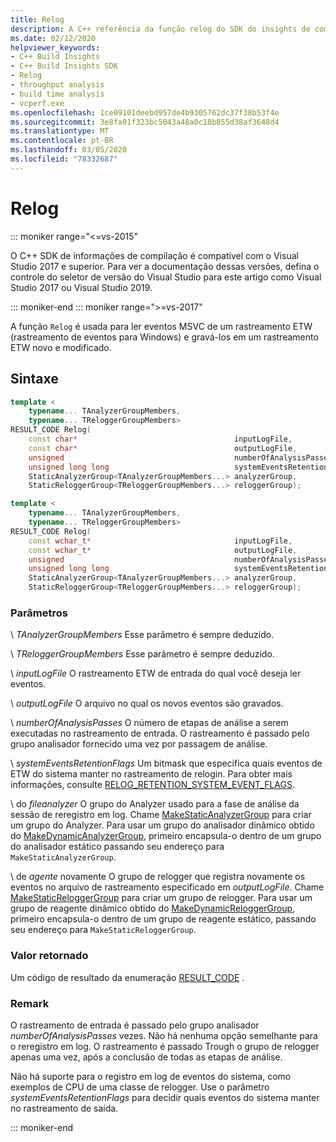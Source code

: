 ```yaml
---
title: Relog
description: A C++ referência da função relog do SDK do insights de compilação.
ms.date: 02/12/2020
helpviewer_keywords:
- C++ Build Insights
- C++ Build Insights SDK
- Relog
- throughput analysis
- build time analysis
- vcperf.exe
ms.openlocfilehash: 1ce09101deebd957de4b9305762dc37f38b53f4e
ms.sourcegitcommit: 3e8fa01f323bc5043a48a0c18b855d38af3648d4
ms.translationtype: MT
ms.contentlocale: pt-BR
ms.lasthandoff: 03/05/2020
ms.locfileid: "78332687"
---
```

# <a name="relog"></a>Relog

::: moniker range="<=vs-2015"

O C++ SDK de informações de compilação é compatível com o Visual Studio 2017 e superior. Para ver a documentação dessas versões, defina o controle do seletor de versão do Visual Studio para este artigo como Visual Studio 2017 ou Visual Studio 2019.

::: moniker-end
::: moniker range=">=vs-2017"

A função `Relog` é usada para ler eventos MSVC de um rastreamento ETW (rastreamento de eventos para Windows) e gravá-los em um rastreamento ETW novo e modificado.

## <a name="syntax"></a>Sintaxe

```cpp
template <
    typename... TAnalyzerGroupMembers,
    typename... TReloggerGroupMembers>
RESULT_CODE Relog(
    const char*                                   inputLogFile,
    const char*                                   outputLogFile,
    unsigned                                      numberOfAnalysisPasses,
    unsigned long long                            systemEventsRetentionFlags,
    StaticAnalyzerGroup<TAnalyzerGroupMembers...> analyzerGroup,
    StaticReloggerGroup<TReloggerGroupMembers...> reloggerGroup);

template <
    typename... TAnalyzerGroupMembers,
    typename... TReloggerGroupMembers>
RESULT_CODE Relog(
    const wchar_t*                                inputLogFile,
    const wchar_t*                                outputLogFile,
    unsigned                                      numberOfAnalysisPasses,
    unsigned long long                            systemEventsRetentionFlags,
    StaticAnalyzerGroup<TAnalyzerGroupMembers...> analyzerGroup,
    StaticReloggerGroup<TReloggerGroupMembers...> reloggerGroup);
```

### <a name="parameters"></a>Parâmetros

\ *TAnalyzerGroupMembers*
Esse parâmetro é sempre deduzido.

\ *TReloggerGroupMembers*
Esse parâmetro é sempre deduzido.

\ *inputLogFile*
O rastreamento ETW de entrada do qual você deseja ler eventos.

\ *outputLogFile*
O arquivo no qual os novos eventos são gravados.

\ *numberOfAnalysisPasses*
O número de etapas de análise a serem executadas no rastreamento de entrada. O rastreamento é passado pelo grupo analisador fornecido uma vez por passagem de análise.

\ *systemEventsRetentionFlags*
Um bitmask que especifica quais eventos de ETW do sistema manter no rastreamento de relogin. Para obter mais informações, consulte [RELOG_RETENTION_SYSTEM_EVENT_FLAGS](../other-types/relog-retention-system-event-flags-constants.md).

\ do *fileanalyzer*
O grupo do Analyzer usado para a fase de análise da sessão de reregistro em log. Chame [MakeStaticAnalyzerGroup](make-static-analyzer-group.md) para criar um grupo do Analyzer. Para usar um grupo do analisador dinâmico obtido do [MakeDynamicAnalyzerGroup](make-dynamic-analyzer-group.md), primeiro encapsula-o dentro de um grupo do analisador estático passando seu endereço para `MakeStaticAnalyzerGroup`.

\ de *agente* novamente
O grupo de relogger que registra novamente os eventos no arquivo de rastreamento especificado em *outputLogFile*. Chame [MakeStaticReloggerGroup](make-static-relogger-group.md) para criar um grupo de relogger. Para usar um grupo de reagente dinâmico obtido do [MakeDynamicReloggerGroup](make-dynamic-relogger-group.md), primeiro encapsula-o dentro de um grupo de reagente estático, passando seu endereço para `MakeStaticReloggerGroup`.

### <a name="return-value"></a>Valor retornado

Um código de resultado da enumeração [RESULT_CODE](../other-types/result-code-enum.md) .

### <a name="remark"></a>Remark

O rastreamento de entrada é passado pelo grupo analisador *numberOfAnalysisPasses* vezes. Não há nenhuma opção semelhante para o reregistro em log. O rastreamento é passado Trough o grupo de relogger apenas uma vez, após a conclusão de todas as etapas de análise.

Não há suporte para o registro em log de eventos do sistema, como exemplos de CPU de uma classe de relogger. Use o parâmetro *systemEventsRetentionFlags* para decidir quais eventos do sistema manter no rastreamento de saída.

::: moniker-end
